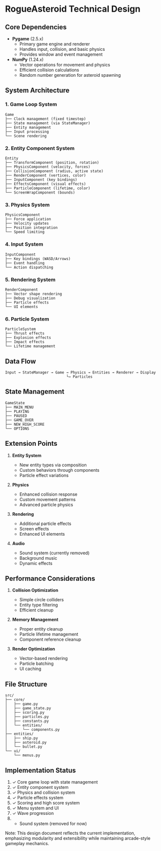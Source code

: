# RogueAsteroid Technical Design

## Core Dependencies
- **Pygame** (2.5.x)
  - Primary game engine and renderer
  - Handles input, collision, and basic physics
  - Provides window and event management
- **NumPy** (1.24.x)
  - Vector operations for movement and physics
  - Efficient collision calculations
  - Random number generation for asteroid spawning

## System Architecture

### 1. Game Loop System
```
Game
├── Clock management (fixed timestep)
├── State management (via StateManager)
├── Entity management
├── Input processing
└── Scene rendering
```

### 2. Entity Component System
```
Entity
├── TransformComponent (position, rotation)
├── PhysicsComponent (velocity, forces)
├── CollisionComponent (radius, active state)
├── RenderComponent (vertices, color)
├── InputComponent (key bindings)
├── EffectsComponent (visual effects)
├── ParticleComponent (lifetime, color)
└── ScreenWrapComponent (bounds)
```

### 3. Physics System
```
PhysicsComponent
├── Force application
├── Velocity updates
├── Position integration
└── Speed limiting
```

### 4. Input System
```
InputComponent
├── Key bindings (WASD/Arrows)
├── Event handling
└── Action dispatching
```

### 5. Rendering System
```
RenderComponent
├── Vector shape rendering
├── Debug visualization
├── Particle effects
└── UI elements
```

### 6. Particle System
```
ParticleSystem
├── Thrust effects
├── Explosion effects
├── Impact effects
└── Lifetime management
```

## Data Flow
```
Input → StateManager → Game → Physics → Entities → Renderer → Display
                            └→ Particles
```

## State Management
```
GameState
├── MAIN_MENU
├── PLAYING
├── PAUSED
├── GAME_OVER
├── NEW_HIGH_SCORE
└── OPTIONS
```

## Extension Points
1. **Entity System**
   - New entity types via composition
   - Custom behaviors through components
   - Particle effect variations

2. **Physics**
   - Enhanced collision response
   - Custom movement patterns
   - Advanced particle physics

3. **Rendering**
   - Additional particle effects
   - Screen effects
   - Enhanced UI elements

4. **Audio**
   - Sound system (currently removed)
   - Background music
   - Dynamic effects

## Performance Considerations
1. **Collision Optimization**
   - Simple circle colliders
   - Entity type filtering
   - Efficient cleanup

2. **Memory Management**
   - Proper entity cleanup
   - Particle lifetime management
   - Component reference cleanup

3. **Render Optimization**
   - Vector-based rendering
   - Particle batching
   - UI caching

## File Structure
```
src/
├── core/
│   ├── game.py
│   ├── game_state.py
│   ├── scoring.py
│   ├── particles.py
│   ├── constants.py
│   └── entities/
│       └── components.py
├── entities/
│   ├── ship.py
│   ├── asteroid.py
│   └── bullet.py
└── ui/
    └── menus.py
```

## Implementation Status
1. ✓ Core game loop with state management
2. ✓ Entity component system
3. ✓ Physics and collision system
4. ✓ Particle effects system
5. ✓ Scoring and high score system
6. ✓ Menu system and UI
7. ✓ Wave progression
8. - Sound system (removed for now)

Note: This design document reflects the current implementation, emphasizing modularity and extensibility while maintaining arcade-style gameplay mechanics. 